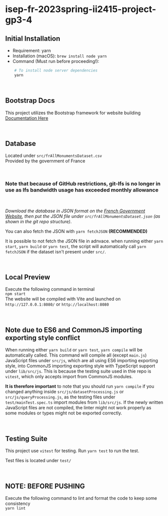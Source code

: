 # isep-fr-2023spring-ii2415-project-gp3-4

## Initial Installation

- Requirement: yarn
- Installation (macOS): `brew install node yarn`
- Command (Must run before proceeding!):

``` bash
    # To install node server dependencies
    yarn
```

</br>

## Bootstrap Docs

This project utilizes the Bootstrap framework for website building\
[Documentation Here](https://getbootstrap.com/docs/5.3/getting-started/vite/)

</br>

## Database

Located under `src/frAllMonumentsDataset.csv`\
Provided by the government of France

</br>

### Note that because of GitHub restrictions, git-lfs is no longer in use as lfs bandwidth usage has exceeded monthly allowance

</br>

_Download the database in JSON format on the [French Government Website](https://www.data.gouv.fr/fr/datasets/r/0dca8af6-fb5e-42d8-970f-2b369fe7e421), then put the JSON file under `src/frAllMonumentsDataset.json` (as shown in the git repo structure)_.

You can also fetch the JSON with `yarn fetchJSON` **(RECOMMENDED)**

It is possible to not fetch the JSON file in adnvace. when running either `yarn start`, `yarn build` or `yarn test`, the script will automatically call `yarn fetchJSON` if the dataset isn't present under `src/`.

</br>

## Local Preview

Execute the following command in terminal\
`npm start`\
The website will be compiled with Vite and launched on `http://127.0.0.1:8080/` or `http://localhost:8080`

</br>

## Note due to ES6 and CommonJS importing exporting style conflict

When running either `yarn build` or `yarn test`, `yarn compile` will be automatically called. This command will compile all (except `main.js`) JavaScript files under `src/js`, which are all using ES6 importing exporting style, into CommonJS importing exporting style with TypeScript support under `lib/src/js`. This is because the testing suite used in thie repo is `vitest`, which only accepts import from CommonJS modules.

**It is therefore important** to note that you should run `yarn compile` if you changed anything inside `src/js/datasetProcessing.js` or `src/js/queryProcessing.js`, as the testing files under `test/mainTest.spec.ts` import modules from `lib/src/js`. If the newly written JavaScript files are not compiled, the linter might not work properly as some modules or types might not be exported correctly.

</br>

## Testing Suite

This project use `vitest` for testing. Run `yarn test` to run the test.

Test files is located under `test/`

</br>

## NOTE: BEFORE PUSHING

Execute the following command to lint and format the code to keep some consistency\
`yarn lint`
